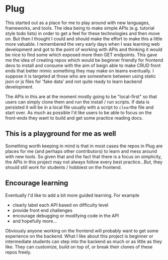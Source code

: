 # Plug
This started out as a place for me to play around with new languages, frameworks, and tools. The idea being to make simple APIs (e.g. tutorial style todo lists) in order to get a feel for these technologies and then move on. But then I thought I could and should make the effort to make this a little more valuable. I remembered the very early days when I was learning web development and got to the point of working with APIs and thinking it would be nice to find some which exposed more then GET endpoints. This gave me the idea of creating repos which would be beginner friendly for frontend devs to install and consume with the aim of beign able to make CRUD front ends that better mimic something they may make on teams eventually. I suppose it is targeted at those who are somewhere between using static json or js files for 'fake data' and not quite ready to learn backend development.

The APIs in this are at the moment mostly going to be "local-first" so that users can simply clone them and run the install / run scripts. If data is persisted it will be in a local file usually with a script to `clear`the file and start over. As much as possible I'd like users to be able to focus on the front-ends they want to build and get some practice reading docs.

## This is a playground for me as well
Something worth keeping in mind is that in most cases the repos in Plug are places for me (and perhaps other contributors) to learn and mess around with new tools. So given that and the fact that there is a focus on simplicity, the APIs in this project may not always follow every best practice...But, they should still work for students / hobbiest on the frontend.

## Encourage learning

Eventually I'd like to add a bit more guided learning. For example

- clearly label each API based on difficulty level
- provide front end challenges
- encourage debugging or modifying code in the API
- and hopefully more...

Obviously anyone working on the frontend will probably want to get some experience on the backend. What I like about this project is beginner or intermediate students can step into the backend as much or as little as they like. They can customize, build on top of, or break their clones of these repos freely.
